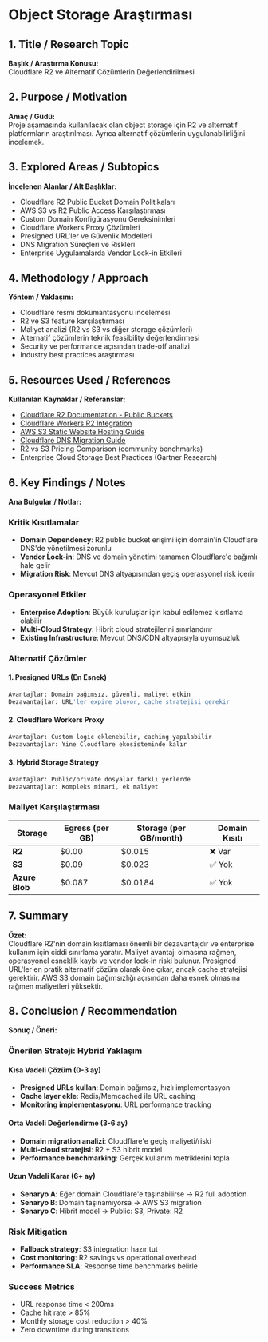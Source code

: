 # Object Storage Araştırması

## 1. Title / Research Topic  
**Başlık / Araştırma Konusu:**  
Cloudflare R2 ve Alternatif Çözümlerin Değerlendirilmesi

## 2. Purpose / Motivation  
**Amaç / Güdü:**  
Proje aşamasında kullanılacak olan object storage için R2 ve alternatif platformların araştırılması. Ayrıca alternatif çözümlerin uygulanabilirliğini incelemek.

## 3. Explored Areas / Subtopics  
**İncelenen Alanlar / Alt Başlıklar:**  
- Cloudflare R2 Public Bucket Domain Politikaları
- AWS S3 vs R2 Public Access Karşılaştırması  
- Custom Domain Konfigürasyonu Gereksinimleri
- Cloudflare Workers Proxy Çözümleri
- Presigned URL'ler ve Güvenlik Modelleri
- DNS Migration Süreçleri ve Riskleri
- Enterprise Uygulamalarda Vendor Lock-in Etkileri

## 4. Methodology / Approach  
**Yöntem / Yaklaşım:**  
- Cloudflare resmi dokümantasyonu incelemesi
- R2 ve S3 feature karşılaştırması  
- Maliyet analizi (R2 vs S3 vs diğer storage çözümleri)
- Alternatif çözümlerin teknik feasibility değerlendirmesi
- Security ve performance açısından trade-off analizi
- Industry best practices araştırması

## 5. Resources Used / References  
**Kullanılan Kaynaklar / Referanslar:**  
- [Cloudflare R2 Documentation - Public Buckets](https://developers.cloudflare.com/r2/buckets/public-buckets/)
- [Cloudflare Workers R2 Integration](https://developers.cloudflare.com/workers/runtime-apis/r2/)
- [AWS S3 Static Website Hosting Guide](https://docs.aws.amazon.com/AmazonS3/latest/userguide/WebsiteHosting.html)
- [Cloudflare DNS Migration Guide](https://developers.cloudflare.com/dns/zone-setups/)
- R2 vs S3 Pricing Comparison (community benchmarks)
- Enterprise Cloud Storage Best Practices (Gartner Research)

## 6. Key Findings / Notes  
**Ana Bulgular / Notlar:**  

### Kritik Kısıtlamalar
- **Domain Dependency**: R2 public bucket erişimi için domain'in Cloudflare DNS'de yönetilmesi zorunlu
- **Vendor Lock-in**: DNS ve domain yönetimi tamamen Cloudflare'e bağımlı hale gelir
- **Migration Risk**: Mevcut DNS altyapısından geçiş operasyonel risk içerir

### Operasyonel Etkiler
- **Enterprise Adoption**: Büyük kuruluşlar için kabul edilemez kısıtlama olabilir
- **Multi-Cloud Strategy**: Hibrit cloud stratejilerini sınırlandırır
- **Existing Infrastructure**: Mevcut DNS/CDN altyapısıyla uyumsuzluk

### Alternatif Çözümler

#### 1. Presigned URLs (En Esnek)
```bash
Avantajlar: Domain bağımsız, güvenli, maliyet etkin
Dezavantajlar: URL'ler expire oluyor, cache stratejisi gerekir
```

#### 2. Cloudflare Workers Proxy
```bash
Avantajlar: Custom logic eklenebilir, caching yapılabilir
Dezavantajlar: Yine Cloudflare ekosisteminde kalır
```

#### 3. Hybrid Storage Strategy
```bash
Avantajlar: Public/private dosyalar farklı yerlerde
Dezavantajlar: Kompleks mimari, ek maliyet
```

###  Maliyet Karşılaştırması
| Storage | Egress (per GB) | Storage (per GB/month) | Domain Kısıtı |
|---------|----------------|------------------------|---------------|
| **R2** | $0.00 | $0.015 | ❌ Var |
| **S3** | $0.09 | $0.023 | ✅ Yok |
| **Azure Blob** | $0.087 | $0.0184 | ✅ Yok |

## 7. Summary  
**Özet:**  
Cloudflare R2'nin domain kısıtlaması önemli bir dezavantajdır ve enterprise kullanım için ciddi sınırlama yaratır. Maliyet avantajı olmasına rağmen, operasyonel esneklik kaybı ve vendor lock-in riski bulunur. Presigned URL'ler en pratik alternatif çözüm olarak öne çıkar, ancak cache stratejisi gerektirir. AWS S3 domain bağımsızlığı açısından daha esnek olmasına rağmen maliyetleri yüksektir.

## 8. Conclusion / Recommendation  
**Sonuç / Öneri:**  

### Önerilen Strateji: **Hybrid Yaklaşım**

#### Kısa Vadeli Çözüm (0-3 ay)
-  **Presigned URLs kullan**: Domain bağımsız, hızlı implementasyon
-  **Cache layer ekle**: Redis/Memcached ile URL caching
-  **Monitoring implementasyonu**: URL performance tracking

#### Orta Vadeli Değerlendirme (3-6 ay)  
-  **Domain migration analizi**: Cloudflare'e geçiş maliyeti/riski
-  **Multi-cloud stratejisi**: R2 + S3 hibrit model
-  **Performance benchmarking**: Gerçek kullanım metriklerini topla

#### Uzun Vadeli Karar (6+ ay)
- **Senaryo A**: Eğer domain Cloudflare'e taşınabilirse → R2 full adoption
- **Senaryo B**: Domain taşınamıyorsa → AWS S3 migration  
- **Senaryo C**: Hibrit model → Public: S3, Private: R2

###  Risk Mitigation
- **Fallback strategy**: S3 integration hazır tut
- **Cost monitoring**: R2 savings vs operational overhead
- **Performance SLA**: Response time benchmarks belirle

###  Success Metrics
- URL response time < 200ms
- Cache hit rate > 85%
- Monthly storage cost reduction > 40%
- Zero downtime during transitions
